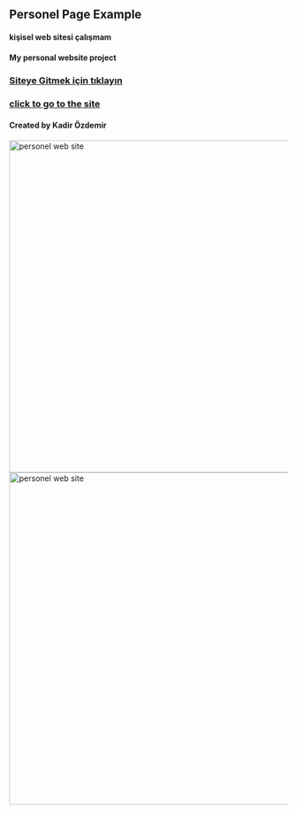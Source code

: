 ## Personel Page Example

#### kişisel web sitesi çalışmam

#### My personal website project

### [Siteye Gitmek için tıklayın](https://kadirozdemir00.netlify.app/)
### [click to go to the site](https://kadirozdemir00.netlify.app/)

#### Created by Kadir Özdemir

<img src="https://i.hizliresim.com/l6h3nme.png"  width="600px" alt="personel web site" target="_blank" display="inline-block" />
<img src="https://i.hizliresim.com/4ew39d7.png"  width="600px" alt="personel web site" target="_blank" />

